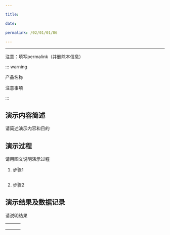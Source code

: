 ```yaml
---

title: 

date: 

permalink: /02/01/01/06

---
```

---

注意：填写permalink（并删除本信息）

::: warning

产品名称 

注意事项

:::

## 演示内容简述

请简述演示内容和目的

## 演示过程

请用图文说明演示过程

1. 步骤1

![]()

2. 步骤2

## 演示结果及数据记录

请说明结果

|      |      |      |
| ---- | ---- | ---- |
|      |      |      |
|      |      |      |
|      |      |      |

